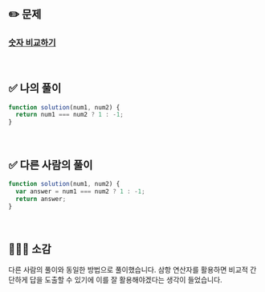 ## ✏️ 문제

### [숫자 비교하기](https://school.programmers.co.kr/learn/courses/30/lessons/120807)

<br>

## ✅ 나의 풀이

```javascript
function solution(num1, num2) {
  return num1 === num2 ? 1 : -1;
}
```

<br>

## ✅ 다른 사람의 풀이

```javascript
function solution(num1, num2) {
  var answer = num1 === num2 ? 1 : -1;
  return answer;
}
```

<br>

## 💁🏻‍♀️ 소감

다른 사람의 풀이와 동일한 방법으로 풀이했습니다. 삼항 연산자를 활용하면 비교적 간단하게 답을 도출할 수 있기에 이를 잘 활용해야겠다는 생각이 들었습니다.
